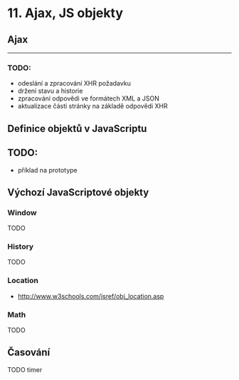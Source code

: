 # 11. Ajax, JS objekty

## Ajax


---

### TODO:
- odeslání a zpracování XHR požadavku
- držení stavu a historie
- zpracování odpovědi ve formátech XML a JSON
- aktualizace části stránky na základě odpovědi XHR


## Definice objektů v JavaScriptu
TODO:
-
- příklad na prototype

## Výchozí JavaScriptové objekty
### Window
TODO

### History
TODO

### Location
- http://www.w3schools.com/jsref/obj_location.asp

### Math
TODO

## Časování
TODO timer